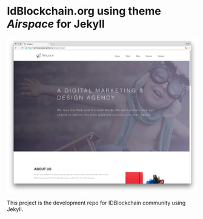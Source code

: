 # IdBlockchain.org using theme _Airspace_ for Jekyll
![screenshot](screenshots/home.png "Description goes here")

This project is the development repo for IDBlockchain community using Jekyll.